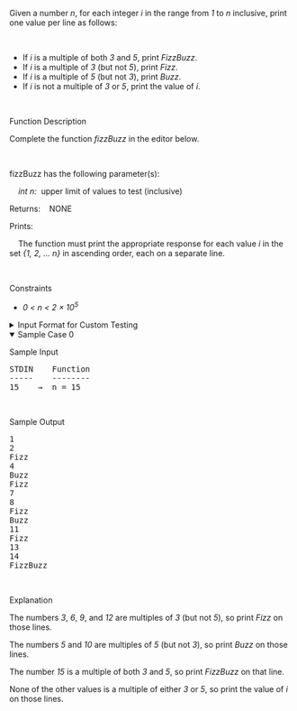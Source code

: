 <div id="521e954e6ff11-instruction">
<div class="ps-content-wrapper-v0">
<p>Given a number <em>n</em>, for each integer <em>i</em>&nbsp;in the range from <em>1</em>&nbsp;to <em>n</em>&nbsp;inclusive, print one value per line as follows:</p>

<p>&nbsp;</p>

<ul>
	<li>If <em>i</em> is a multiple of both <em>3</em> and <em>5</em>, print <em>FizzBuzz</em>.</li>
	<li>If <em>i</em> is a multiple of <em>3</em> (but not <em>5</em>), print <em>Fizz</em>.</li>
	<li>If <em>i</em> is a multiple of <em>5</em> (but not <em>3</em>), print <em>Buzz</em>.</li>
	<li>If <em>i</em> is not a multiple of <em>3</em>&nbsp;or <em>5</em>, print the value of <em>i</em>.</li>
</ul>

<p>&nbsp;</p>


<p class="section-title">Function Description</p>

<p>Complete the function <em>fizzBuzz</em> in the editor below.</p>

<p>&nbsp;</p>

<p>fizzBuzz has the following parameter(s):</p>

<p>&nbsp;&nbsp;&nbsp;&nbsp;<em>int n:</em>&nbsp; upper limit of values to test (inclusive)</p>

<p>Returns:&nbsp;&nbsp;&nbsp;&nbsp;NONE</p>

<p>Prints:</p>

<p>&nbsp;&nbsp;&nbsp;&nbsp;The function must print the appropriate response for each value <em>i </em>in the set<em> {1, 2, ... n}</em>&nbsp;in ascending order, each on a separate line.</p>

<p>&nbsp;</p>

<p class="section-title">Constraints</p>

<ul>
	<li><em>0 &lt; n &lt; 2 × 10<sup>5</sup></em></li>
</ul>
<!--       <StartOfInputFormat> DO NOT REMOVE THIS LINE-->

<details><summary class="section-title">Input Format for Custom Testing</summary>

<div class="collapsable-details">
<p>Input from stdin will be processed as follows and passed to the function.</p>

<p>&nbsp;</p>

<p>The single integer <em>n</em>, the limit of the range to test: [1, 2, ...n].</p>
</div>
</details>

<details open="open"><summary class="section-title">Sample Case 0</summary>

<div class="collapsable-details">
<p class="section-title">Sample Input</p>

<pre>STDIN&nbsp;&nbsp;&nbsp;&nbsp;Function
-----&nbsp;&nbsp;&nbsp;&nbsp;--------
15&nbsp;&nbsp;&nbsp;&nbsp;→  n = 15</pre>

<p>&nbsp;</p>

<p class="section-title">Sample Output</p>

<pre>1     
2
Fizz
4
Buzz
Fizz
7
8
Fizz
Buzz
11
Fizz
13
14
FizzBuzz</pre>

<p>&nbsp;</p>

<p class="section-title">Explanation</p>

<p>The numbers <em>3</em>, <em>6</em>, <em>9</em>, and <em>12</em> are multiples of <em>3</em> (but not <em>5</em>), so print <em>Fizz</em> on those lines.</p>

<p>The numbers <em>5</em> and <em>10</em> are multiples of <em>5</em> (but not <em>3</em>), so print <em>Buzz</em> on those lines.</p>

<p>The number <em>15</em> is a multiple of both <em>3</em> and <em>5</em>, so print <em>FizzBuzz</em> on that line.</p>

<p>None of the other values is a multiple of either <em>3</em> or <em>5</em>, so print the value of <em>i</em> on those lines.</p>
</div>
</details>
</div>
</div>